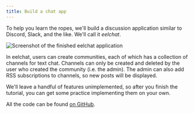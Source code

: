 ```yaml
---
title: Build a chat app
---
```


To help you learn the ropes, we'll build a discussion application similar to
Discord, Slack, and the like. We'll call it *eelchat*.

![Screenshot of the finished eelchat application](/img/tutorial/final.png)

In eelchat, users can create communities, each of which has a collection of
channels for text chat. Channels can only be created and deleted by the user
who created the community (i.e. the admin). The admin can also add RSS
subscriptions to channels, so new posts will be displayed.

We'll leave a handful of features unimplemented, so after you finish the tutorial,
you can get some practice implementing them on your own.

All the code can be found
[on GitHub](https://github.com/jacobobryant/eelchat).
